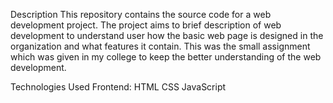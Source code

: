 Description
This repository contains the source code for a web development project. The project aims to brief description of web development to understand user how the basic web page is designed 
in the organization and what features it contain. This was the small assignment which was given in my college to keep the better understanding of the web development.

Technologies Used
Frontend:
HTML
CSS
JavaScript

